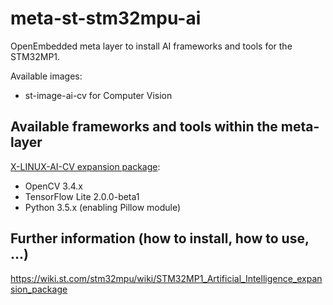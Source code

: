 # meta-st-stm32mpu-ai
OpenEmbedded meta layer to install AI frameworks and tools for the STM32MP1.

Available images:
* st-image-ai-cv for Computer Vision

## Available frameworks and tools within the meta-layer
[X-LINUX-AI-CV expansion package](https://wiki.st.com/stm32mpu/wiki/X-LINUX-AI-CV_OpenSTLinux_expansion_package):
* OpenCV 3.4.x
* TensorFlow Lite 2.0.0-beta1
* Python 3.5.x (enabling Pillow module)

## Further information (how to install, how to use, ...)
<https://wiki.st.com/stm32mpu/wiki/STM32MP1_Artificial_Intelligence_expansion_package>
